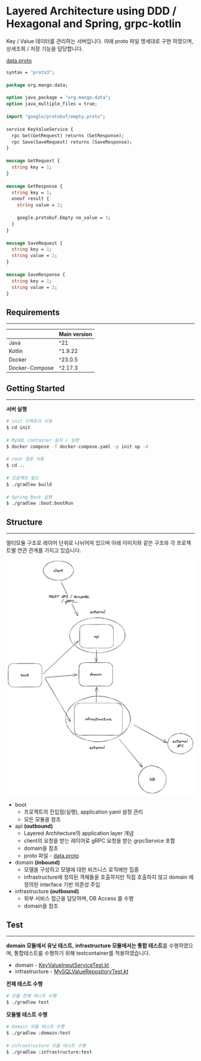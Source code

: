 # Layered Architecture using DDD / Hexagonal and Spring, grpc-kotlin

Key / Value 데이터를 관리하는 서버입니다. 아래 proto 파일 명세대로 구현 하였으며, 상세조회 / 저장 기능을 담당합니다.

[data.proto](api%2Fsrc%2Fmain%2Fproto%2Forg%2Fmango%2Fdata%2Fdata.proto)
```protobuf
syntax = "proto3";

package org.mango.data;

option java_package = "org.mango.data";
option java_multiple_files = true;

import "google/protobuf/empty.proto";

service KeyValueService {
  rpc Get(GetRequest) returns (GetResponse);
  rpc Save(SaveRequest) returns (SaveResponse);
}

message GetRequest {
  string key = 1;
}

message GetResponse {
  string key = 1;
  oneof result {
    string value = 2;

    google.protobuf.Empty no_value = 3;
  }
}

message SaveRequest {
  string key = 1;
  string value = 2;
}

message SaveResponse {
  string key = 1;
  string value = 2;
}
```

## Requirements

----

|                | Main version |
|----------------|--------------|
| Java           | ^21          |
| Kotlin         | ^1.9.22      |
| Docker         | ^23.0.5      |
| Docker-Compose | ^2.17.3      |

## Getting Started

----

**서버 실행**
```bash
# init 디렉토리 이동
$ cd init

# MySQL container 설치 / 실행
$ docker compose -f docker-compose.yaml -p init up -d

# root 경로 이동
$ cd ..

# 프로젝트 빌드
$ ./gradlew build

# Spring Boot 실행
$ ./gradlew :boot:bootRun
```

## Structure

----

멀티모듈 구조로 레이어 단위로 나뉘어져 있으며 아래 이미지와 같은 구조와 각 프로젝트별 연관 관계를 가지고 있습니다.

![ddd.png](public%2Fimages%2Fddd.png)
- boot
  - 프로젝트의 진입점(실행), application yaml 설정 관리
  - 모든 모듈을 참조
- api **(outbound)**
  - Layered Architecture의 application layer 개념
  - client의 요청을 받는 레이어로 gRPC 요청을 받는 grpcService 포함
  - domain을 참조
  - proto 파일 - [data.proto](api%2Fsrc%2Fmain%2Fproto%2Forg%2Fmango%2Fdata%2Fdata.proto)
- domain **(inbound)**
  - 모델을 구성하고 모델에 대한 비즈니스 로직에만 집중
  - infrastructure에 정의된 객체들을 호출하지만 직접 호출하지 않고 domain 에 정의된 interface 기반 의존성 주입
- infrastructure **(outbound)**
  - 외부 서비스 접근을 담당하며, DB Access 를 수행
  - domain을 참조

## Test

----

**domain 모듈에서 유닛 테스트**, **infrastructure 모듈에서는 통합 테스트**를 수행하였으며, 통합테스트를 수행하기 위해 testcontainer를 적용하였습니다.

- domain - [KeyValueInputServiceTest.kt](domain%2Fsrc%2Ftest%2Fkotlin%2Forg%2Fmango%2Fdata%2Fservice%2FKeyValueInputServiceTest.kt)
- infrastructure - [MySQLValueRepositoryTest.kt](infrastructure%2Fsrc%2Ftest%2Fkotlin%2Forg%2Fmango%2Fdata%2Frepository%2FMySQLValueRepositoryTest.kt)

**전체 테스트 수행**
```bash
# 모듈 전체 테스트 수행
$ ./gradlew test
```

**모듈별 테스트 수행**
```bash
# domain 모듈 테스트 수행
$ ./gradlew :domain:test

# infrastructure 모듈 테스트 수행
$ ./gradlew :infrastructure:test
```